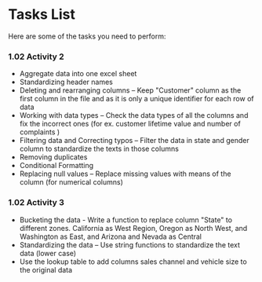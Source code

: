 # Tasks List

Here are some of the tasks you need to perform:

### 1.02 Activity 2

- Aggregate data into one excel sheet
- Standardizing header names
- Deleting and rearranging columns – Keep "Customer" column as the first column in the file and as it is only a unique identifier for each row of data
- Working with data types – Check the data types of all the columns and fix the incorrect ones (for ex. customer lifetime value and number of complaints )
- Filtering data and Correcting typos – Filter the data in state and gender column to standardize the texts in those columns
- Removing duplicates
- Conditional Formatting
- Replacing null values – Replace missing values with means of the column (for numerical columns)

### 1.02 Activity 3

- Bucketing the data - Write a function to replace column "State" to different zones. California as West Region, Oregon as North West, and Washington as East, and Arizona and Nevada as Central
- Standardizing the data – Use string functions to standardize the text data (lower case)
- Use the lookup table to add columns sales channel and vehicle size to the original data

